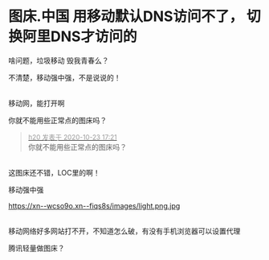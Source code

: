# 图床.中国 用移动默认DNS访问不了， 切换阿里DNS才访问的


啥问题，垃圾移动 毁我青春么？

不清楚，移动强中强，不是说说的！<br />
<br />
<img src="static/image/smiley/default/lol.gif" smilieid="12" border="0" alt="" /><img src="static/image/smiley/default/lol.gif" smilieid="12" border="0" alt="" /><img src="static/image/smiley/default/lol.gif" smilieid="12" border="0" alt="" />

移动网，能打开啊<img id="aimg_Y65y0" onclick="zoom(this, this.src, 0, 0, 0)" class="zoom" src="https://cdn.jsdelivr.net/gh/hishis/forum-master/public/images/patch.gif" onmouseover="img_onmouseoverfunc(this)" onload="thumbImg(this)" border="0" alt="" />

你就不能用些正常点的图床吗？

<div class="quote"><blockquote><font size="2"><a href="https://www.hostloc.com/forum.php?mod=redirect&amp;goto=findpost&amp;pid=9342019&amp;ptid=757673" target="_blank"><font color="#999999">h20 发表于 2020-10-23 17:21</font></a></font><br />
你就不能用些正常点的图床吗？</blockquote></div><br />
这图床还不错，LOC里的啊！

移动强中强

https://xn--wcso9o.xn--fiqs8s/images/light.png.jpg<br />
<br />
<img id="aimg_Sd850" onclick="zoom(this, this.src, 0, 0, 0)" class="zoom" src="https://xn--wcso9o.xn--fiqs8s/images/light.png.jpg" onmouseover="img_onmouseoverfunc(this)" onload="thumbImg(this)" border="0" alt="" />

移动网络好多网站打不开，不知道怎么破，有没有手机浏览器可以设置代理

腾讯轻量做图床？
